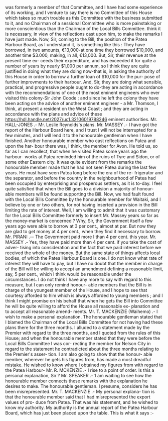 was formerly a member of that Committee, and I have had some experience of its working, and I venture to say there is no Committee of this House which takes so much trouble as this Committee with the business submitted to it, and no Chairman of a sessional Committee who is more painstaking or more conscientious than the Chairman of the Local Bills Committee. think it is necessary, in view of the reflections cast upon him, to make the remarks I have just made. Now, Sir, coming to the Bill, the position of the Patea Harbour Board, as I understand it, is something like this : They have borrowed, in two amounts, €13,000-at one time they borrowed $10,000, and another time $3.000, making, in all, €13,000. But, Sir, their revenue at the present time ex- ceeds their expenditure, and has exceeded it for quite a number of years by nearly $1,000 per annum, so I think they are quite justified in doing what they are doing now-that is, in asking the authority of this House in order to borrow a further loan of $10,000 for the pur- pose of further improvments to their harbour. And, Sir, they are doing what sensible, practical, and progressive people ought to do-they are acting in accordance with the recommendations of one of the most eminent engineers who ever visited this colony-Sir John Coode ; and since he left the colony they have been acting on the advice of another eminent engineer - a Mr. Thomson, I think, at present a resident on the West Coast ; and they are acting in accordance with the plans and advice of these https://hdl.handle.net/2027/uc1.32106019788246 eminent authorities. Mr. HALL-JONES .- Mr. Leslie Reynolds's plans. Mr. MASSEY .- I have got the report of the Harbour Board here, and I trust I will not be interrupted for a few minutes, and I will lend it to the honourable gentleman when I have finished. Another honourable member who cast reflections on Patea and upon the har- bour there was, I think, the member for Avon. He told us, so far as I can recollect, that when he visited Patea some years ago the harbour- works at Patea reminded him of the ruins of Tyre and Sidon, or of some other Eastern city. It was quite evident from the remarks the honourable member made that he had not seen Patea during the last few years. He must have seen Patea long before the era of the re- frigerator and the separator, and before the country in the neighbourhood of Patea had been occupied by enterprising and prosperous settlers, as it is to-day. I feel quite satisfied that when the Bill goes to a division a majority of honour- able members will be found supporting the Bill. Now, we had fault found with the Local Bills Committee by the honourable member for Waitaki, and I believe by one or two others, for not having inserted a provision in the Bill limiting the rate of interest. Well, I am willing to admit that it was customary for the Local Bills Committee formerly to insert Mr. Massey years so far as the money-market is concerned ? Why, Sir, the Government itself a few years ago were able to borrow at 3 per cent., almost at par. But now they are glad to get money at 4 per cent., when they find it necessary to borrow. Mr. PIRANI .-- The Government paid more I than 4 per cent. this year. Mr. MASSEY .- Yes, they have paid more than 4 per cent. if you take the cost of adver- tising into consideration and the fact that we paid interest before we received the whole of the money. But the same state of things affects local bodies, of which the Patea Harbour Board is one. I do not know what rate of interest they will have to pay, but I have no doubt that the member in charge of the Bill will be willing to accept an amendment defining a reasonable limit, say, 5 per cent., which I think would be reasonable under the circumstances. I do not think I have any more to say with regard to this measure, but I can only remind honour- able members that the Bill is in charge of the youngest member of the House, and I hope to see that courtesy afforded to him which is always afforded to young members ; and I think I might promise on his behalf that when he gets the Bill into Committee he will be quite willing to afford the House all reasonable ex- planation and to accept all reasonable amend- ments. Mr. T. MACKENZIE (Waihemo) .- I wish to make a personal explanation. The honourable gentleman stated that I blamed the Chairman of the Local Bills Committee for not having had these plans there for the three months. I alluded to a statement made by the Premier with regard to the three months, and I quoted from the rules of this House; and when the honourable member stated that they were before the Local Bills Committee I was cor- recting the member for Nelson City in regard to the statement he contradicted about the three months relating to the Premier's asser- tion. I am also going to show that the honour- able member, wherever he gets his figures from, has made a most dreadful mistake. He wished to know where I obtained my figures from with regard to the Patea Harbour- Mr. R. MCKENZIE .- I rise to a point of order. Is this a personal explanation, Sir ? Mr. SPEAKER .- 1 am waiting to see how the honourable member connects these remarks with the explanation he desires to make. The honourable gentleman. I presume, considers he has been misrepresented. Mr. T. MACKENZIE .- My personal explana- tion is that the honourable member said that I had misrepresented the export values of pro- duce from Patea. That was his statement, and he wished to know my authority. My authority is the annual report of the Patea Harbour Board, which has just been placed upon the table. This is what it says :- 